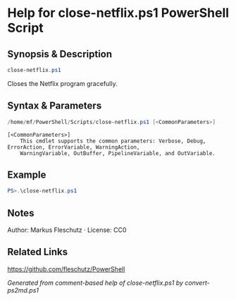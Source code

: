 # Help for close-netflix.ps1 PowerShell Script

## Synopsis & Description
```powershell
close-netflix.ps1
```

Closes the Netflix program gracefully.

## Syntax & Parameters
```powershell
/home/mf/PowerShell/Scripts/close-netflix.ps1 [<CommonParameters>]
```

```
[<CommonParameters>]
    This cmdlet supports the common parameters: Verbose, Debug, ErrorAction, ErrorVariable, WarningAction, 
    WarningVariable, OutBuffer, PipelineVariable, and OutVariable.
```

## Example
```powershell
PS>.\close-netflix.ps1
```


## Notes
Author: Markus Fleschutz · License: CC0

## Related Links
https://github.com/fleschutz/PowerShell

*Generated from comment-based help of close-netflix.ps1 by convert-ps2md.ps1*
